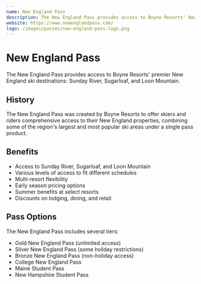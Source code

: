 ```yaml
---
name: New England Pass
description: The New England Pass provides access to Boyne Resorts' New England ski areas, including Sunday River, Sugarloaf, and Loon Mountain.
website: https://www.newenglandpass.com/
logo: /images/passes/new-england-pass-logo.png
---
```


# New England Pass

The New England Pass provides access to Boyne Resorts' premier New England ski destinations: Sunday River, Sugarloaf, and Loon Mountain.

## History

The New England Pass was created by Boyne Resorts to offer skiers and riders comprehensive access to their New England properties, combining some of the region's largest and most popular ski areas under a single pass product.

## Benefits

- Access to Sunday River, Sugarloaf, and Loon Mountain
- Various levels of access to fit different schedules
- Multi-resort flexibility
- Early season pricing options
- Summer benefits at select resorts
- Discounts on lodging, dining, and retail

## Pass Options

The New England Pass includes several tiers:
- Gold New England Pass (unlimited access)
- Silver New England Pass (some holiday restrictions)
- Bronze New England Pass (non-holiday access)
- College New England Pass
- Maine Student Pass
- New Hampshire Student Pass